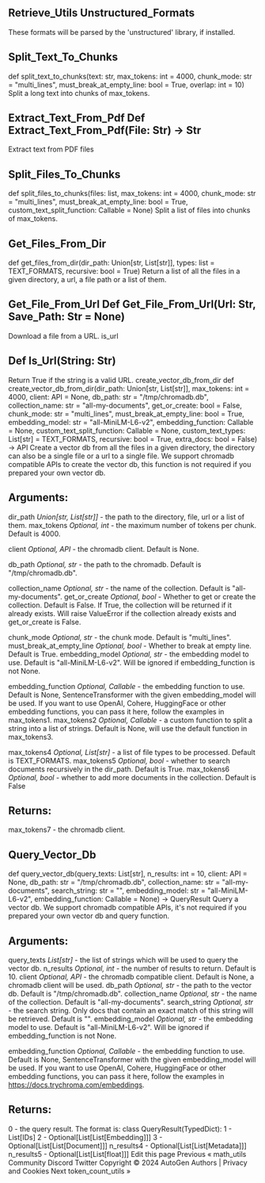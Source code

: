 
## Retrieve_Utils Unstructured_Formats

These formats will be parsed by the 'unstructured' library, if installed.

## Split_Text_To_Chunks

def split_text_to_chunks(text: str, max_tokens: int = 4000, chunk_mode: str = "multi_lines", must_break_at_empty_line: bool = True, overlap: int = 10)
Split a long text into chunks of max_tokens.

## Extract_Text_From_Pdf Def Extract_Text_From_Pdf(File: Str) -> Str

Extract text from PDF files

## Split_Files_To_Chunks

def split_files_to_chunks(files: list, max_tokens: int = 4000, chunk_mode: str = "multi_lines", must_break_at_empty_line: bool = True, custom_text_split_function: Callable = None)
Split a list of files into chunks of max_tokens.

## Get_Files_From_Dir

def get_files_from_dir(dir_path: Union[str, List[str]], types: list = TEXT_FORMATS, recursive: bool = True)
Return a list of all the files in a given directory, a url, a file path or a list of them.

## Get_File_From_Url Def Get_File_From_Url(Url: Str, Save_Path: Str = None)

Download a file from a URL. is_url

## Def Is_Url(String: Str)

Return True if the string is a valid URL. create_vector_db_from_dir def create_vector_db_from_dir(dir_path: Union[str, List[str]], max_tokens: int = 4000, client: API = None,
                              db_path: str = "/tmp/chromadb.db",
                              collection_name: str = "all-my-documents", get_or_create: bool = False, chunk_mode: str = "multi_lines", must_break_at_empty_line: bool = True, embedding_model: str = "all-MiniLM-L6-v2", embedding_function: Callable = None, custom_text_split_function: Callable = None, custom_text_types: List[str] = TEXT_FORMATS,
                              recursive: bool = True, extra_docs: bool = False) -> API
Create a vector db from all the files in a given directory, the directory can also be a single file or a url to a single file. We support chromadb compatible APIs to create the vector db, this function is not required if you prepared your own vector db.

## Arguments:

dir_path *Union[str, List[str]]* - the path to the directory, file, url or a list of them. max_tokens *Optional, int* - the maximum number of tokens per chunk. Default is 4000.

client *Optional, API* - the chromadb client. Default is None.

db_path *Optional, str* - the path to the chromadb. Default is "/tmp/chromadb.db".

collection_name *Optional, str* - the name of the collection. Default is "all-my-documents". get_or_create *Optional, bool* - Whether to get or create the collection. Default is False. If True, the collection will be returned if it already exists. Will raise ValueError if the collection already exists and get_or_create is False.

chunk_mode *Optional, str* - the chunk mode. Default is "multi_lines". must_break_at_empty_line *Optional, bool* - Whether to break at empty line. Default is True. embedding_model *Optional, str* - the embedding model to use. Default is "all-MiniLM-L6-v2". Will be ignored if embedding_function is not None.

embedding_function *Optional, Callable* - the embedding function to use. Default is None, SentenceTransformer with the given embedding_model will be used. If you want to use OpenAI, Cohere, HuggingFace or other embedding functions, you can pass it here, follow the examples in max_tokens1. max_tokens2 *Optional, Callable* - a custom function to split a string into a list of strings. Default is None, will use the default function in max_tokens3.

max_tokens4 *Optional, List[str]* - a list of file types to be processed. Default is TEXT_FORMATS.
max_tokens5 *Optional, bool* - whether to search documents recursively in the dir_path. Default is True. max_tokens6 *Optional, bool* - whether to add more documents in the collection. Default is False

## Returns:

max_tokens7 - the chromadb client.

## Query_Vector_Db

def query_vector_db(query_texts: List[str],
                    n_results: int = 10, client: API = None, db_path: str = "/tmp/chromadb.db", collection_name: str = "all-my-documents", search_string: str = "", embedding_model: str = "all-MiniLM-L6-v2", embedding_function: Callable = None) -> QueryResult Query a vector db. We support chromadb compatible APIs, it's not required if you prepared your own vector db and query function.

## Arguments:

query_texts *List[str]* - the list of strings which will be used to query the vector db. n_results *Optional, int* - the number of results to return. Default is 10. client *Optional, API* - the chromadb compatible client. Default is None, a chromadb client will be used.
db_path *Optional, str* - the path to the vector db. Default is "/tmp/chromadb.db".
collection_name *Optional, str* - the name of the collection. Default is "all-my-documents". search_string *Optional, str* - the search string. Only docs that contain an exact match of this string will be retrieved. Default is "". embedding_model *Optional, str* - the embedding model to use. Default is "all-MiniLM-L6-v2". Will be ignored if embedding_function is not None.

embedding_function *Optional, Callable* - the embedding function to use. Default is None, SentenceTransformer with the given embedding_model will be used. If you want to use OpenAI, Cohere, HuggingFace or other embedding functions, you can pass it here, follow the examples in https://docs.trychroma.com/embeddings.

## Returns:

0 - the query result. The format is: class QueryResult(TypedDict): 1 - List[IDs]
2 - Optional[List[List[Embedding]]] 3 - Optional[List[List[Document]]] n_results4 - Optional[List[List[Metadata]]]
n_results5 - Optional[List[List[float]]]
Edit this page Previous « math_utils Community Discord Twitter Copyright © 2024 AutoGen Authors | Privacy and Cookies Next token_count_utils »